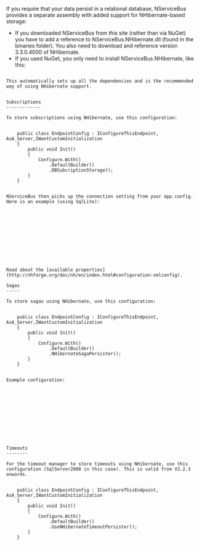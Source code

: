 <!--
title: "Relational Persistence Using NHibernate"
tags: 
-->

If you require that your data persist in a relational database, NServiceBus provides a separate assembly with added support for NHibernate-based storage:

-   If you downloaded NServiceBus from this site (rather than via NuGet)
    you have to add a reference to NServiceBus.NHibernate.dll (found in
    the binaries folder). You also need to download and reference
    version 3.3.0.4000 of NHibernate.
-   If you used NuGet, you only need to install NServiceBus.NHibernate,
    like this:


~~~~ {.brush:csharp; style="margin-left: 40px;"} PM> Install-Package NServiceBus.NHibernate

This automatically sets up all the dependencies and is the recommended way of using NHibernate support.


Subscriptions
-------------

To store subscriptions using NHibernate, use this configuration:


    public class EndpointConfig : IConfigureThisEndpoint, AsA_Server,IWantCustomInitialization
    {
        public void Init()
        {
            Configure.With()
                .DefaultBuilder()
                .DBSubcriptionStorage();
        }
    }


NServiceBus then picks up the connection setting from your app.config. Here is an example (using SqlLite):












Read about the [available properties](http://nhforge.org/doc/nh/en/index.html#configuration-xmlconfig).

Sagas
-----

To store sagas using NHibernate, use this configuration:


    public class EndpointConfig : IConfigureThisEndpoint, AsA_Server,IWantCustomInitialization
    {
        public void Init()
        {
            Configure.With()
                .DefaultBuilder()
                .NHibernateSagaPersister();
        }
    }


Example configuration:












Timeouts
--------

For the timeout manager to store timeouts using NHibernate, use this configuration (SqlServer2008 in this case). This is valid from V3.2.3 onwards.


    public class EndpointConfig : IConfigureThisEndpoint, AsA_Server,IWantCustomInitialization
    {
        public void Init()
        {
            Configure.With()
                .DefaultBuilder()
                .UseNHibernateTimeoutPersister();
        }
    }















